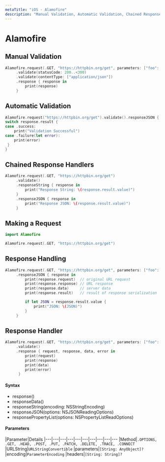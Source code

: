 ```yaml
---
metaTitle: "iOS - Alamofire"
description: "Manual Validation, Automatic Validation, Chained Response Handlers, Making a Request, Response Handling, Response Handler"
---
```


# Alamofire



## Manual Validation


```swift
Alamofire.request(.GET, "https://httpbin.org/get", parameters: ["foo": "bar"])
     .validate(statusCode: 200..<300)
     .validate(contentType: ["application/json"])
     .response { response in
         print(response)
     }

```



## Automatic Validation


```swift
Alamofire.request("https://httpbin.org/get").validate().responseJSON { response in
switch response.result {
case .success:
    print("Validation Successful")
case .failure(let error):
    print(error)
 }
}

```



## Chained Response Handlers


```swift
Alamofire.request(.GET, "https://httpbin.org/get")
     .validate()
     .responseString { response in
         print("Response String: \(response.result.value)")
     }
     .responseJSON { response in
         print("Response JSON: \(response.result.value)")
     }

```



## Making a Request


```swift
import Alamofire

Alamofire.request(.GET, "https://httpbin.org/get")

```



## Response Handling


```swift
Alamofire.request(.GET, "https://httpbin.org/get", parameters: ["foo": "bar"])
     .responseJSON { response in
         print(response.request)  // original URL request
         print(response.response) // URL response
         print(response.data)     // server data
         print(response.result)   // result of response serialization

         if let JSON = response.result.value {
             print("JSON: \(JSON)")
         }
     }

```



## Response Handler


```swift
Alamofire.request(.GET, "https://httpbin.org/get", parameters: ["foo": "bar"])
     .validate()
     .response { request, response, data, error in
         print(request)
         print(response)
         print(data)
         print(error)
      }

```



#### Syntax


- response()
- responseData()
- responseString(encoding: NSStringEncoding)
- responseJSON(options: NSJSONReadingOptions)
- responsePropertyList(options: NSPropertyListReadOptions)



#### Parameters


|Parameter|Details
|---|---|---|---|---|---|---|---|---|---
|Method|`.OPTIONS, .GET, .HEAD, .POST, .PUT, .PATCH, .DELETE, .TRACE, .CONNECT`
|URLString|`URLStringConvertible`
|parameters|`[String: AnyObject]?`
|encoding|`ParameterEncoding`
|headers|`[String: String]?`

